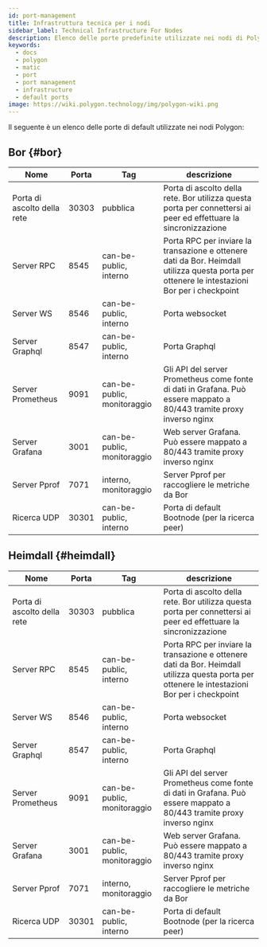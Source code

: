 ```yaml
---
id: port-management
title: Infrastruttura tecnica per i nodi
sidebar_label: Technical Infrastructure For Nodes
description: Elenco delle porte predefinite utilizzate nei nodi di Polygon
keywords:
  - docs
  - polygon
  - matic
  - port
  - port management
  - infrastructure
  - default ports
image: https://wiki.polygon.technology/img/polygon-wiki.png
---
```


Il seguente è un elenco delle porte di default utilizzate nei nodi Polygon:

## Bor {#bor}

| Nome | Porta | Tag | descrizione |
|------------------------|-------|---------------------------|----------------------------------------------------------------------------------------------------------------|
| Porta di ascolto della rete | 30303 | pubblica | Porta di ascolto della rete. Bor utilizza questa porta per connettersi ai peer ed effettuare la sincronizzazione |
| Server RPC | 8545 | can-be-public, interno | Porta RPC per inviare la transazione e ottenere dati da Bor. Heimdall utilizza questa porta per ottenere le intestazioni Bor per i checkpoint |
| Server WS | 8546 | can-be-public, interno | Porta websocket |
| Server Graphql | 8547 | can-be-public, interno | Porta Graphql |
| Server Prometheus | 9091 | can-be-public, monitoraggio | Gli API del server Prometheus come fonte di dati in Grafana. Può essere mappato a 80/443 tramite proxy inverso nginx |
| Server Grafana | 3001 | can-be-public, monitoraggio | Web server Grafana. Può essere mappato a 80/443 tramite proxy inverso nginx |
| Server Pprof | 7071 | interno, monitoraggio | Server Pprof per raccogliere le metriche da Bor |
| Ricerca UDP | 30301 | can-be-public, interno | Porta di default Bootnode (per la ricerca peer) |

## Heimdall {#heimdall}

| Nome | Porta | Tag | descrizione |
|------------------------|-------|---------------------------|----------------------------------------------------------------------------------------------------------------|
| Porta di ascolto della rete | 30303 | pubblica | Porta di ascolto della rete. Bor utilizza questa porta per connettersi ai peer ed effettuare la sincronizzazione |
| Server RPC | 8545 | can-be-public, interno | Porta RPC per inviare la transazione e ottenere dati da Bor. Heimdall utilizza questa porta per ottenere le intestazioni Bor per i checkpoint |
| Server WS | 8546 | can-be-public, interno | Porta websocket |
| Server Graphql | 8547 | can-be-public, interno | Porta Graphql |
| Server Prometheus | 9091 | can-be-public, monitoraggio | Gli API del server Prometheus come fonte di dati in Grafana. Può essere mappato a 80/443 tramite proxy inverso nginx |
| Server Grafana | 3001 | can-be-public, monitoraggio | Web server Grafana. Può essere mappato a 80/443 tramite proxy inverso nginx |
| Server Pprof | 7071 | interno, monitoraggio | Server Pprof per raccogliere le metriche da Bor |
| Ricerca UDP | 30301 | can-be-public, interno | Porta di default Bootnode (per la ricerca peer) |